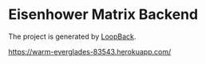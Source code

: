 # Eisenhower Matrix Backend

The project is generated by [LoopBack](http://loopback.io).

https://warm-everglades-83543.herokuapp.com/
